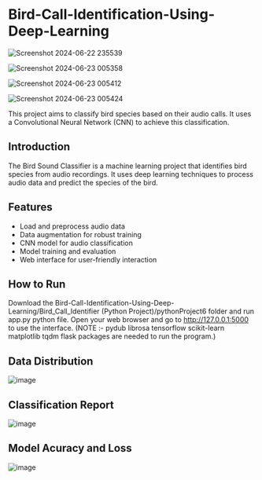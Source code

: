 # Bird-Call-Identification-Using-Deep-Learning

![Screenshot 2024-06-22 235539](https://github.com/Rushdi-Rzx/Bird-Call-Identification-Using-Deep-Learning/assets/127214329/7162d787-6d2a-4032-8319-fc701b361a5b)

![Screenshot 2024-06-23 005358](https://github.com/Rushdi-Rzx/Bird-Call-Identification-Using-Deep-Learning/assets/127214329/484d9093-82b6-4e44-bdda-8c8702a67a53)

![Screenshot 2024-06-23 005412](https://github.com/Rushdi-Rzx/Bird-Call-Identification-Using-Deep-Learning/assets/127214329/e47baf0c-fc32-4335-8b8c-192ae9175b25)

![Screenshot 2024-06-23 005424](https://github.com/Rushdi-Rzx/Bird-Call-Identification-Using-Deep-Learning/assets/127214329/34ed66a7-4c44-49a9-aa14-1eb5c43c7c8b)


This project aims to classify bird species based on their audio calls. It uses a Convolutional Neural Network (CNN) to achieve this classification.

## Introduction
The Bird Sound Classifier is a machine learning project that identifies bird species from audio recordings. It uses deep learning techniques to process audio data and predict the species of the bird.

## Features
- Load and preprocess audio data
- Data augmentation for robust training
- CNN model for audio classification
- Model training and evaluation
- Web interface for user-friendly interaction

## How to Run

Download the Bird-Call-Identification-Using-Deep-Learning/Bird_Call_Identifier (Python Project)/pythonProject6 folder and run app.py python file.
Open your web browser and go to http://127.0.0.1:5000 to use the interface.
(NOTE :- 
    pydub
    librosa
    tensorflow
    scikit-learn
    matplotlib
    tqdm
    flask 
    packages are needed to run the program.)

## Data Distribution

![image](https://github.com/Rushdi-Rzx/Bird-Call-Identification-Using-Deep-Learning/assets/127214329/d1771b18-9bcc-4ae8-87c3-d177a2fc51f9)

## Classification Report

![image](https://github.com/Rushdi-Rzx/Bird-Call-Identification-Using-Deep-Learning/assets/127214329/55bcba15-d625-4ab7-8ef5-2b3be63f6af5)

## Model Acuracy and Loss

![image](https://github.com/Rushdi-Rzx/Bird-Call-Identification-Using-Deep-Learning/assets/127214329/51218ca3-34d5-4dff-87cd-02d39a12eb16)





